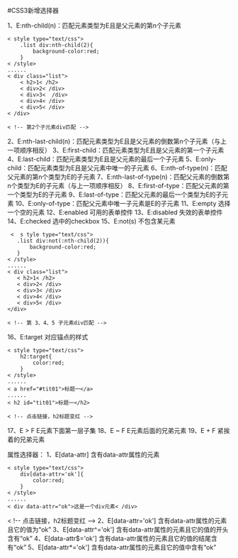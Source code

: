 #CSS3新增选择器

1、E:nth-child(n)：匹配元素类型为E且是父元素的第n个子元素

```
< style type="text/css">            
    .list div:nth-child(2){
        background-color:red;
    }
< /style>
......
< div class="list">
    < h2>1< /h2>
    < div>2< /div>
    < div>3<  /div>
    < div>4< /div>
    < div>5< /div>
< /div>

< !-- 第2个子元素div匹配 -->
```

2、E:nth-last-child(n)：匹配元素类型为E且是父元素的倒数第n个子元素（与上一项顺序相反）
3、E:first-child：匹配元素类型为E且是父元素的第一个子元素
4、E:last-child：匹配元素类型为E且是父元素的最后一个子元素
5、E:only-child：匹配元素类型为E且是父元素中唯一的子元素
6、E:nth-of-type(n)：匹配父元素的第n个类型为E的子元素
7、E:nth-last-of-type(n)：匹配父元素的倒数第n个类型为E的子元素（与上一项顺序相反）
8、E:first-of-type：匹配父元素的第一个类型为E的子元素
9、E:last-of-type：匹配父元素的最后一个类型为E的子元素
10、E:only-of-type：匹配父元素中唯一子元素是E的子元素
11、E:empty 选择一个空的元素
12、E:enabled 可用的表单控件
13、E:disabled 失效的表单控件
14、E:checked 选中的checkbox
15、E:not(s) 不包含某元素


 ```
  <  s tyle type="text/css">            
    .list div:not(:nth-child(2)){
        background-color:red;
    }
< /style>
......
< div class="list">
    < h2>1< /h2>
    < div>2< /div>
    < div>3< /div>
    < div>4< /div>
    < div>5< /div>
</div>

< !-- 第 3、4、5 子元素div匹配 -->
```

  
16、E:target 对应锚点的样式

```
< style type="text/css">
    h2:target{
        color:red;
    }
< /style>
......
< a href="#tit01">标题一</a>
......
< h2 id="tit01">标题一</h2>

< !-- 点击链接，h2标题变红 -->

```


17、E > F E元素下面第一层子集
18、E ~ F E元素后面的兄弟元素
19、E + F 紧挨着的兄弟元素

属性选择器：
1、E[data-attr] 含有data-attr属性的元素

```
< style type="text/css">
    div[data-attr='ok']{
        color:red;
    }
< /style>
......
< div data-attr="ok">这是一个div元素< /div>
```



< !-- 点击链接，h2标题变红 -->
2、E[data-attr='ok'] 含有data-attr属性的元素且它的值为“ok”
3、E[data-attr^='ok'] 含有data-attr属性的元素且它的值的开头含有“ok”
4、E[data-attr$='ok'] 含有data-attr属性的元素且它的值的结尾含有“ok”
5、E[data-attr*='ok'] 含有data-attr属性的元素且它的值中含有“ok”